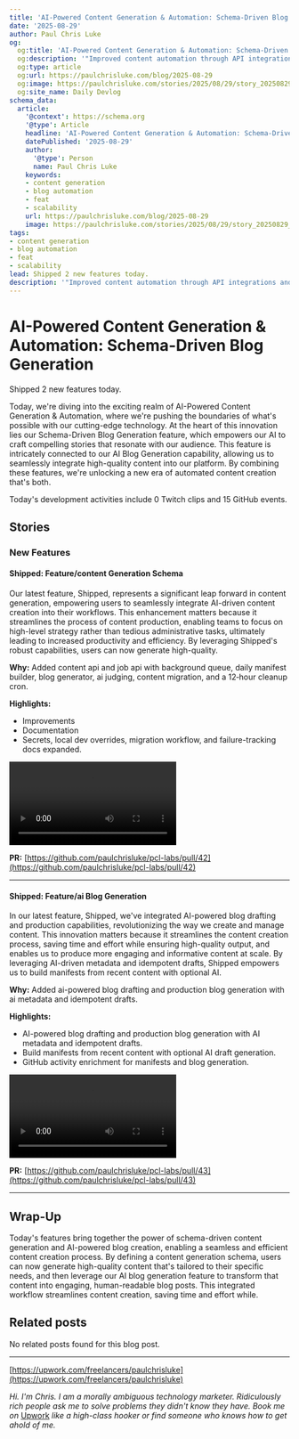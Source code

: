 ```yaml
---
title: 'AI-Powered Content Generation & Automation: Schema-Driven Blog Generation'
date: '2025-08-29'
author: Paul Chris Luke
og:
  og:title: 'AI-Powered Content Generation & Automation: Schema-Driven Blog Generation'
  og:description: '"Improved content automation through API integrations and background jobs, enabling efficient drafting and publishing of enriched content."'
  og:type: article
  og:url: https://paulchrisluke.com/blog/2025-08-29
  og:image: https://paulchrisluke.com/stories/2025/08/29/story_20250829_pr42_01_intro.png
  og:site_name: Daily Devlog
schema_data:
  article:
    '@context': https://schema.org
    '@type': Article
    headline: 'AI-Powered Content Generation & Automation: Schema-Driven Blog Generation'
    datePublished: '2025-08-29'
    author:
      '@type': Person
      name: Paul Chris Luke
    keywords:
    - content generation
    - blog automation
    - feat
    - scalability
    url: https://paulchrisluke.com/blog/2025-08-29
    image: https://paulchrisluke.com/stories/2025/08/29/story_20250829_pr42_01_intro.png
tags:
- content generation
- blog automation
- feat
- scalability
lead: Shipped 2 new features today.
description: '"Improved content automation through API integrations and background jobs, enabling efficient drafting and publishing of enriched content."'
---
```



# AI-Powered Content Generation & Automation: Schema-Driven Blog Generation

Shipped 2 new features today.


Today, we're diving into the exciting realm of AI-Powered Content Generation & Automation, where we're pushing the boundaries of what's possible with our cutting-edge technology. At the heart of this innovation lies our Schema-Driven Blog Generation feature, which empowers our AI to craft compelling stories that resonate with our audience. This feature is intricately connected to our AI Blog Generation capability, allowing us to seamlessly integrate high-quality content into our platform. By combining these features, we're unlocking a new era of automated content creation that's both.

Today's development activities include 0 Twitch clips and 15 GitHub events.

## Stories

### New Features

#### Shipped: Feature/content Generation Schema

Our latest feature, Shipped, represents a significant leap forward in content generation, empowering users to seamlessly integrate AI-driven content creation into their workflows. This enhancement matters because it streamlines the process of content production, enabling teams to focus on high-level strategy rather than tedious administrative tasks, ultimately leading to increased productivity and efficiency. By leveraging Shipped's robust capabilities, users can now generate high-quality.


**Why:** Added content api and job api with background queue, daily manifest builder, blog generator, ai judging, content migration, and a 12‑hour cleanup cron.

**Highlights:**
- Improvements
- Documentation
- Secrets, local dev overrides, migration workflow, and failure-tracking docs expanded.

<video controls src="/stories/2025/08/29/story_20250829_pr42.mp4"></video>

**PR:** [https://github.com/paulchrisluke/pcl-labs/pull/42](https://github.com/paulchrisluke/pcl-labs/pull/42)

---

#### Shipped: Feature/ai Blog Generation

In our latest feature, Shipped, we've integrated AI-powered blog drafting and production capabilities, revolutionizing the way we create and manage content. This innovation matters because it streamlines the content creation process, saving time and effort while ensuring high-quality output, and enables us to produce more engaging and informative content at scale. By leveraging AI-driven metadata and idempotent drafts, Shipped empowers us to build manifests from recent content with optional AI.


**Why:** Added ai-powered blog drafting and production blog generation with ai metadata and idempotent drafts.

**Highlights:**
- AI-powered blog drafting and production blog generation with AI metadata and idempotent drafts.
- Build manifests from recent content with optional AI draft generation.
- GitHub activity enrichment for manifests and blog generation.

<video controls src="/stories/2025/08/29/story_20250829_pr43.mp4"></video>

**PR:** [https://github.com/paulchrisluke/pcl-labs/pull/43](https://github.com/paulchrisluke/pcl-labs/pull/43)

---


## Wrap-Up

Today's features bring together the power of schema-driven content generation and AI-powered blog creation, enabling a seamless and efficient content creation process. By defining a content generation schema, users can now generate high-quality content that's tailored to their specific needs, and then leverage our AI blog generation feature to transform that content into engaging, human-readable blog posts. This integrated workflow streamlines content creation, saving time and effort while.

## Related posts

No related posts found for this blog post.

---

[https://upwork.com/freelancers/paulchrisluke](https://upwork.com/freelancers/paulchrisluke)

_Hi. I'm Chris. I am a morally ambiguous technology marketer. Ridiculously rich people ask me to solve problems they didn't know they have. Book me on_ [Upwork](https://upwork.com/freelancers/paulchrisluke) _like a high-class hooker or find someone who knows how to get ahold of me._